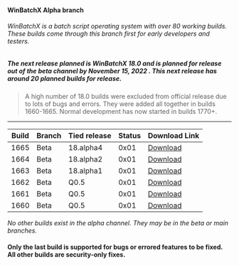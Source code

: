 #### WinBatchX Alpha branch
###### WinBatchX is a batch script operating system with over 80 working builds. These builds come through this branch first for early developers and testers.

##### The next release planned is WinBatchX 18.0 and is planned for release out of the beta channel by November 15, 2022 . This next release has around 20 planned builds for release.



> A high number of 18.0 builds were excluded from official release due to lots of bugs and errors. They were added all together in builds 1660-1665. Normal development has now started in builds 1770+.


***
Build | Branch | Tied release | Status | Download Link |
------|--------|--------------|--------|---------------|
1665 | Beta | 18.alpha4 | 0x01 | [Download](https://github.com/bes-ptah/WinBatchX/releases/download/1665/WBX_BUILD_1665.zip)
1664 | Beta | 18.alpha2 | 0x01 | [Download](https://github.com/bes-ptah/WinBatchX/releases/download/1664/WBX_BUILD_1664.zip)
1663 | Beta | 18.alpha1 | 0x01 | [Download](https://github.com/bes-ptah/WinBatchX/releases/download/1663/WBX_BUILD_1663.zip)
1662 | Beta | Q0.5      | 0x01 | [Download](https://github.com/bes-ptah/WinBatchX/releases/download/1662/WBX_BUILD_1662.zip)
1661 | Beta | Q0.5      | 0x01 | [Download](https://github.com/bes-ptah/WinBatchX/releases/download/1661/WBX_BUILD_1661.zip)
1660 | Beta | Q0.5      | 0x01 | [Download](https://github.com/bes-ptah/WinBatchX/releases/download/1660/WBX_BUILD_1660.zip)

*No other builds exist in the alpha channel. They may be in the beta or main branches.*




#### Only the last build is supported for bugs or errored features to be fixed. All other builds are security-only fixes.






